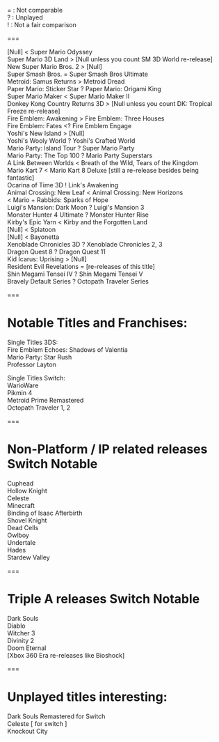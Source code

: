   
= : Not comparable    
? : Unplayed    
! : Not a fair comparison    
  
===  
    
[Null]                           <     Super Mario Odyssey    
Super Mario 3D Land              >     [Null unless you count SM 3D World re-release]    
New Super Mario Bros. 2          >     [Null]    
Super Smash Bros.                =     Super Smash Bros Ultimate    
Metroid: Samus Returns           >     Metroid Dread     
Paper Mario: Sticker Star        ?     Paper Mario: Origami King     
Super Mario Maker                <     Super Mario Maker II   
Donkey Kong Country Returns 3D   >     [Null unless you count DK: Tropical Freeze re-release]  
Fire Emblem: Awakening           >     Fire Emblem: Three Houses   
Fire Emblem: Fates               <?    Fire Emblem Engage  
Yoshi's New Island               >     [Null]  
Yoshi's Wooly World              ?     Yoshi's Crafted World     
Mario Party: Island Tour         ?     Super Mario Party   
Mario Party: The Top 100         ?     Mario Party Superstars   
A Link Between Worlds            <     Breath of the Wild,  Tears of the Kingdom  
Mario Kart 7                     <     Mario Kart 8 Deluxe [still a re-release besides being fantastic]  
Ocarina of Time 3D               !     Link's Awakening  
Animal Crossing: New Leaf        <     Animal Crossing: New Horizons  
                                 <     Mario + Rabbids: Sparks of Hope  
Luigi's Mansion: Dark Moon       ?     Luigi's Mansion 3  
Monster Hunter 4 Ultimate        ?     Monster Hunter Rise  
Kirby's Epic Yarn                <     Kirby and the Forgotten Land  
[Null]                           <     Splatoon   
[Null]                           <     Bayonetta  
Xenoblade Chronicles 3D          ?     Xenoblade Chronicles 2, 3   
Dragon Quest 8                   ?     Dragon Quest 11   
Kid Icarus: Uprising             >     [Null]   
Resident Evil Revelations        =     [re-releases of this title]  
Shin Megami Tensei IV            ?     Shin Megami Tensei V   
Bravely Default Series           ?     Octopath Traveler Series   
  
===  
  
# Notable Titles and Franchises:   
  
Single Titles 3DS:  
Fire Emblem Echoes: Shadows of Valentia   
Mario Party: Star Rush   
Professor Layton                  
  
Single Titles Switch:   
WarioWare   
Pikmin 4   
Metroid Prime Remastered  
Octopath Traveler 1, 2   
  
===  
   
# Non-Platform / IP related releases Switch Notable  
  
Cuphead  
Hollow Knight   
Celeste   
Minecraft  
Binding of Isaac Afterbirth   
Shovel Knight   
Dead Cells  
Owlboy   
Undertale   
Hades   
Stardew Valley  
  
===  
  
# Triple A releases Switch Notable   
  
Dark Souls   
Diablo  
Witcher 3   
Divinity 2  
Doom Eternal   
[Xbox 360 Era re-releases like Bioshock]  
  
===  
  
# Unplayed titles interesting:  
  
Dark Souls Remastered for Switch   
Celeste [ for switch ]  
Knockout City  
  